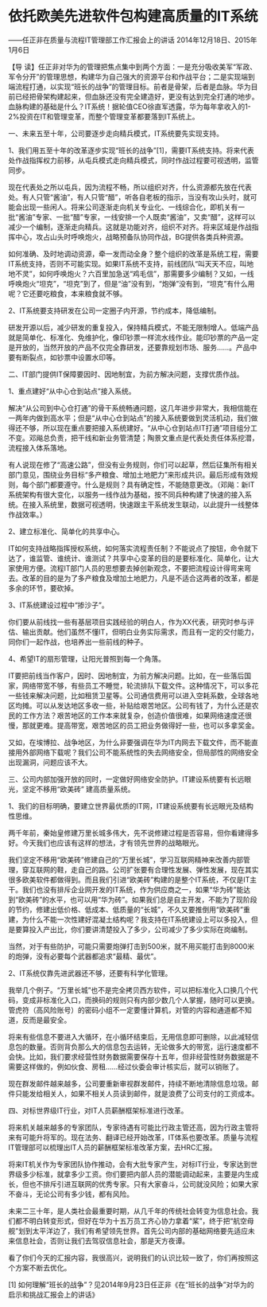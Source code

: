 # 依托欧美先进软件包构建高质量的IT系统

——任正非在质量与流程IT管理部工作汇报会上的讲话 2014年12月18日、2015年1月6日

【导 读】任正非对华为的管理把焦点集中到两个方面：一是充分吸收美军“军政、军令分开”的管理思想，构建华为自己强大的资源平台和作战平台；二是实现端到端流程打通，以实现“班长的战争”的管理目标。前者是骨架，后者是血脉。华为目前已经把骨架构建起来，但血脉还没有完全建造好，更没有达到完全打通的地步。血脉构建的基础是什么？IT系统！据轮值CEO徐直军透露，华为每年拿收入的1-2%投资在IT和管理变革，而整个管理变革都要落到IT系统上。

一、未来五至十年，公司要逐步走向精兵模式，IT系统要先实现支持。

1、我们用五至十年的改革逐步实现“班长的战争”\[1\]，需要IT系统支持。将来代表处作战指挥权力前移，从屯兵模式走向精兵模式，同时作战过程要可视透明，监管同步。

现在代表处之所以屯兵，因为流程不畅，所以组织对齐，什么资源都先放在代表处。有人只管“酱油”，有人只管“醋”，听各自老板的指示，当没有攻山头时，就可能会出现一些闲人。将来公司逐渐走向机关专业化、一线综合化，即机关有一批“酱油”专家、一批“醋”专家，一线安排一个人既卖“酱油”，又卖“醋”，这样可以减少一个编制，逐渐走向精兵。这就是功能对齐，组织不对齐。将来区域是作战指挥中心，攻占山头时呼唤炮火，战略预备队协同作战，BG提供各类兵种资源。

如何准确、及时地调动资源，牵一发而动全身？整个组织的改革是系统工程，需要IT系统支持，否则不可能实现。如果IT系统不支持，前线团队“叫天天不应，叫地地不灵”，如何呼唤炮火？六百里加急送“鸡毛信”，那需要多少编制？又如，一线呼唤炮火“坦克”，“坦克”到了，但是“油”没有到，“炮弹”没有到，“坦克”有什么用呢？它还要吃粮食，本来粮食就不够。

2、IT系统要支持研发在公司一定圈子内开源，节约成本，降低编制。

研发开源以后，减少研发的重复投入，保持精兵模式，不能无限制增人。低端产品就是简单化、标准化、免维护化，像印钞票一样流水线作业。能印钞票的产品一定是开放的，当然开放的产品不仅完全靠研发，还要靠规划市场、服务……。产品中要有断裂点，如钞票中设置水印等。

二、IT部门提供IT保障要因时、因地制宜，为前方解决问题，支撑优质作战。

1、重点建好“从中心仓到站点”接入系统。

解决“从公司到中心仓打通”的骨干系统畅通问题，这几年进步非常大，我相信能在一两年内做到高水平；但是“从中心仓到站点”的接入系统要做到灵活机动，我们做得还不够，所以现在重点要把接入系统建好。“从中心仓到站点IT打通”项目组分工不变。邓飚总负责，把干线和新业务管清楚；陶景文重点是代表处责任体系挖潜，流程接入体系落地。

有人说现在修了“高速公路”，但没有业务规则，你们可以起草，然后征集所有相关部门意见，围绕业务目标“多产粮食、增加土地肥力”来形成共识。最后形成有效规则，每个部门都要遵守。什么是规则？具有确定性，不能随意更改。（邓飚：新IT系统架构有很大变化，以服务一线作战为基础，按不同兵种构建了快速的接入系统。在接入系统里，数据可视透明，快速跟主干系统发生联动，以此提升一线整体作战效率。）

2、建立标准化、简单化的共享中心。

IT如何支持战略指挥授权系统，如何落实流程责任制？不能说点了按钮，命令就下达了，谁监管、谁统计、谁测试？共享中心变革的目的是要标准化、简单化，让大家使用方便。流程IT部门人员的思想要去掉创新观念，不要把流程设计得弯来弯去。改革的目的是为了多产粮食及增加土地肥力，凡是不适合这两者的改革，都是多余的环节，要砍掉。

3、IT系统建设过程中“掺沙子”。

你们要从前线找一些有基层项目实践经验的明白人，作为XX代表，研究时参与评估、输出贡献。他们虽然不懂IT，但明白业务实际需求，而且有一定的交付能力，同你们一起作战，也培养出一些前线的种子。

4、希望IT的扇形管理，让阳光普照到每一个角落。

IT要把前线当作客户，因时、因地制宜，为前方解决问题。比如，在一些落后国家，网络带宽不够，有些员工不睡觉，轮流排队下载文件。这种情况下，可以多花一些钱来解决问题，比如租赁卫星等。公司通信费用可以进入空耗系数，全球各地区均摊。可以从发达地区多收一些，补贴给艰苦地区。公司有钱了，为什么还是农民的工作方法？艰苦地区的工作本来就复杂，创造价值很难，如果网络速度还很慢，那就更难。提高带宽，艰苦地区的员工把业务做得好一些，也可以多拿奖金。

又如，在埃博拉、战争地区，为什么非要强调在华为IT内网去下载文件，而不能直接用外部网络下载呢？我们公司不能系统性的失去网络安全，但局部性的网络安全出现漏洞，问题应该不大。

三、公司内部加强开放的同时，一定做好网络安全防护。IT建设系统要有长远眼光，坚定不移用“欧美砖” 建高质量系统。

1、我们的目标明确，要建立世界最优质的IT网，IT建设系统要有长远眼光及结构性思维。

两千年前，秦始皇修建万里长城多伟大，先不说修建过程是否容易，但你看建得多好。今天我们也应该有这样的想法，才有领先世界的战略眼光。

我们坚定不移用“欧美砖”修建自己的“万里长城”，学习互联网精神来改善内部管理，穿互联网的鞋，走自己的路。公司扩张要有合理性发展、弹性发展，现在其实很多欧美软件都做得到。而且我们引进“欧美砖”构建的是整个IT系统，不仅是IT主干。我们也没有排斥企业网开发的IT系统，作为供应商之一，如果“华为砖”能达到“欧美砖”的水平，也可以用“华为砖”。如果我们总是自主开发，不能为了现阶段的节约，修建出低价格、低成本、低质量的“长城”，不久又要推倒用“欧美砖”重建，为什么不能一次性建好混凝土结构呢？我支持在IT系统建设上可以多投入，但是要算投入产出比，你们要讲清楚投入了多少，公司减少了多少实际在岗编制。

当然，对于有些防护，可能只需要炮弹打击到500米，就不用买能打击到8000米的炮弹，没有必要每个武器都追求“最精、最优”。

2、IT系统仅靠先进武器还不够，还要有科学化管理。

我举几个例子。“万里长城”也不是完全拷贝西方软件，可以把标准化入口换几个代码，变成非标准化入口，而换码的规则只有内部少数几个人掌握，随时可以更换。管虎符（高风险账号）的密码小组不一定要懂计算机，对管的内容和通道都不知道，反而是最安全。

将来有些信息不要进入大循环，在小循环结束后，无用信息即可删除，以此减轻信息包的数量。否则背负那么大的信息包去运转，无论做多大的带宽，运行速度都不会快。比如，我们要求经营性财务数据需要保存十五年，但非经营性财务数据是不需要这样做的，例如伙食、房租……经过伙委会审计核实后，就可以销账了。

现在群发邮件越来越多，公司要重新审视群发邮件，持续不断地清除信息垃圾。邮件只能发给相关人，如果不相关人员读到邮件，就是浪费了公司支付的工资成本。

四、对标世界级IT行业，对IT人员薪酬框架标准进行改革。

将来机关越来越多的专家团队，专家待遇有可能比行政主管还高，因为行政主管将来有可能升将军的。现在法务、翻译已经开始改革，IT体系也要改革。质量与流程IT管理部可以梳理出IT人员的薪酬框架标准改革方案，去HRC汇报。

将来IT机关作为专家团队协作推动，会有大批专家产生，对标IT行业，专家达到世界级多少标准，就拿多少工资。你们要把内部人员的潜能调动起来，主要是内生成长，但也不排斥引进互联网的优秀专家。只有大家奋斗，公司就没风险；如果大家不奋斗，无论公司有多少钱，都有风险。

未来二三十年，是人类社会最重要时期，从几千年的传统社会转变为信息社会。我们都不明白转变形式，但好在华为十五万员工齐心协力拿着“桨”，终于把“航空母舰”划到太平洋边了，我们有希望领先世界。首先公司内部的基础网络要先适应未来信息社会，否则让我们去驾驭信息社会，那是天方夜谭。

看了你们今天的汇报内容，我很高兴，说明我们的认识比较一致了，你们再按照这个方案不断去优化。

\[1\] 如何理解“班长的战争”？见2014年9月23日任正非《在“班长的战争”对华为的启示和挑战汇报会上的讲话》

